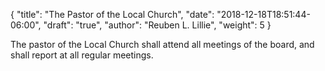 {
	"title": "The Pastor of the Local Church",
	"date": "2018-12-18T18:51:44-06:00",
	"draft": "true",
	"author": "Reuben L. Lillie",
	"weight": 5
}

The pastor of the Local Church shall attend all meetings of the board, and shall report at all regular meetings.
